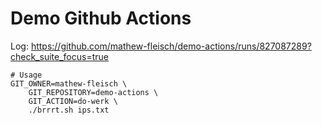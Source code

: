 # Demo Github Actions
Log: https://github.com/mathew-fleisch/demo-actions/runs/827087289?check_suite_focus=true
```
# Usage
GIT_OWNER=mathew-fleisch \
    GIT_REPOSITORY=demo-actions \
    GIT_ACTION=do-werk \
    ./brrrt.sh ips.txt
```